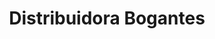 ---
title: "Distribuidora Bogantes"
url: /san-isidro-de-el-general/distribuidora-bogantes/
shop: grandes almacenes
---
